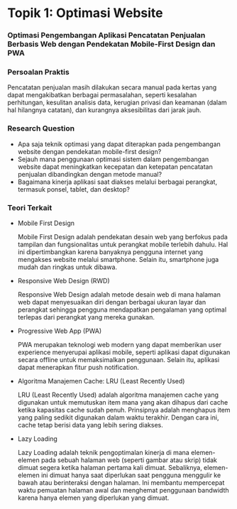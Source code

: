 # Topik 1: Optimasi Website

### Optimasi Pengembangan Aplikasi Pencatatan Penjualan Berbasis Web dengan Pendekatan Mobile-First Design dan PWA

### Persoalan Praktis
Pencatatan penjualan masih dilakukan secara manual pada kertas yang dapat mengakibatkan berbagai permasalahan, seperti kesalahan perhitungan, kesulitan analisis data, kerugian privasi dan keamanan (dalam hal hilangnya catatan), dan kurangnya aksesibilitas dari jarak jauh.

### Research Question
- Apa saja teknik optimasi yang dapat diterapkan pada pengembangan website dengan pendekatan mobile-first design?
- Sejauh mana penggunaan optimasi sistem dalam pengembangan website dapat meningkatkan kecepatan dan ketepatan pencatatan penjualan dibandingkan dengan metode manual?
- Bagaimana kinerja aplikasi saat diakses melalui berbagai perangkat, termasuk ponsel, tablet, dan desktop?

### Teori Terkait
- Mobile First Design

    Mobile First Design adalah pendekatan desain web yang berfokus pada tampilan dan fungsionalitas untuk perangkat mobile terlebih dahulu. Hal ini dipertimbangkan karena banyaknya pengguna internet yang mengakses website melalui smartphone. Selain itu, smartphone juga mudah dan ringkas untuk dibawa.

- Responsive Web Design (RWD)

    Responsive Web Design adalah metode desain web di mana halaman web dapat menyesuaikan diri dengan berbagai ukuran layar dan perangkat sehingga pengguna mendapatkan pengalaman yang optimal terlepas dari perangkat yang mereka gunakan.

- Progressive Web App (PWA)

    PWA merupakan teknologi web modern yang dapat memberikan user experience menyerupai aplikasi mobile, seperti aplikasi dapat digunakan secara offline untuk memaksimalkan penggunaan. Selain itu, aplikasi dapat menerapkan fitur push notification. 

- Algoritma Manajemen Cache: LRU (Least Recently Used)

   LRU (Least Recently Used) adalah algoritma manajemen cache yang digunakan untuk memutuskan item mana yang akan dihapus dari cache ketika kapasitas cache sudah penuh. Prinsipnya adalah menghapus item yang paling sedikit digunakan dalam waktu terakhir. Dengan cara ini, cache tetap berisi data yang lebih sering diakses.

- Lazy Loading

    Lazy Loading adalah teknik pengoptimalan kinerja di mana elemen-elemen pada sebuah halaman web (seperti gambar atau skrip) tidak dimuat segera ketika halaman pertama kali dimuat. Sebaliknya, elemen-elemen ini dimuat hanya saat diperlukan saat pengguna menggulir ke bawah atau berinteraksi dengan halaman. Ini membantu mempercepat waktu pemuatan halaman awal dan menghemat penggunaan bandwidth karena hanya elemen yang diperlukan yang dimuat.

